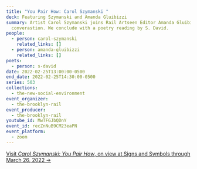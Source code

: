 ```yaml
---
title: "You Pair How: Carol Szymanski "
deck: Featuring Szymanski and Amanda Gluibizzi
summary: Artist Carol Szymanski joins Rail Artseen Editor Amanda Gluibizzi for a
  converastion. We conclude with a poetry reading by S. David.
people:
  - person: carol-szymanski
    related_links: []
  - person: amanda-gluibizzi
    related_links: []
poets:
  - person: s-david
date: 2022-02-25T13:00:00-0500
end_date: 2022-02-25T14:30:00-0500
series: 503
collections:
  - the-new-social-environment
event_organizer:
  - the-brooklyn-rail
event_producer:
  - the-brooklyn-rail
youtube_id: MwTFGJbQDnY
event_id: recZnNuB9CM23eaPN
event_platform:
  - zoom
---
```

[Visit *Carol Szymanski: You Pair How*, on view at Signs and Symbols through March 26, 2022 →](https://www.signsandsymbols.art/exhibitions/you-pair-how)